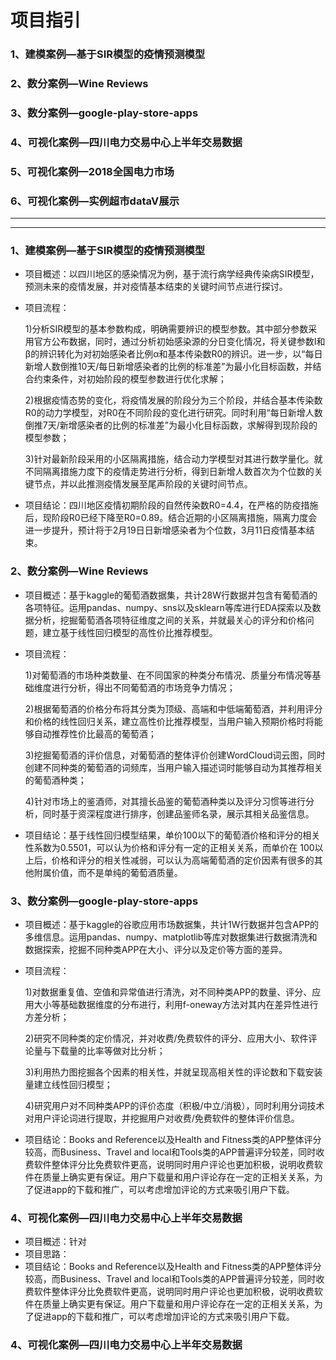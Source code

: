 # 项目指引

### 1、建模案例—基于SIR模型的疫情预测模型
### 2、数分案例—Wine Reviews
### 3、数分案例—google-play-store-apps
### 4、可视化案例—四川电力交易中心上半年交易数据
### 5、可视化案例—2018全国电力市场
### 6、可视化案例—实例超市dataV展示
****
****
### 1、建模案例—基于SIR模型的疫情预测模型
- 项目概述：以四川地区的感染情况为例，基于流行病学经典传染病SIR模型，预测未来的疫情发展，并对疫情基本结束的关键时间节点进行探讨。
- 项目流程：

  1)分析SIR模型的基本参数构成，明确需要辨识的模型参数。其中部分参数采用官方公布数据，同时，通过分析初始感染源的分日变化情况，将关键参数I和β的辨识转化为对初始感染者比例α和基本传染数R0的辨识。进一步，以“每日新增人数倒推10天/每日新增感染者的比例的标准差”为最小化目标函数，并结合约束条件，对初始阶段的模型参数进行优化求解；
  
  2)根据疫情态势的变化，将疫情发展的阶段分为三个阶段，并结合基本传染数R0的动力学模型，对R0在不同阶段的变化进行研究。同时利用“每日新增人数倒推7天/新增感染者的比例的标准差”为最小化目标函数，求解得到现阶段的模型参数；
  
  3)针对最新阶段采用的小区隔离措施，结合动力学模型对其进行数学量化。就不同隔离措施力度下的疫情走势进行分析，得到日新增人数首次为个位数的关键节点，并以此推测疫情发展至尾声阶段的关键时间节点。
  
- 项目结论：四川地区疫情初期阶段的自然传染数R0=4.4，在严格的防疫措施后，现阶段R0已经下降至R0=0.89。结合近期的小区隔离措施，隔离力度会进一步提升，预计将于2月19日日新增感染者为个位数，3月11日疫情基本结束。

### 2、数分案例—Wine Reviews
- 项目概述：基于kaggle的葡萄酒数据集，共计28W行数据并包含有葡萄酒的各项特征。运用pandas、numpy、sns以及sklearn等库进行EDA探索以及数据分析，挖掘葡萄酒各项特征维度之间的关系，并就最关心的评分和价格问题，建立基于线性回归模型的高性价比推荐模型。
- 项目流程：

  1)对葡萄酒的市场种类数量、在不同国家的种类分布情况、质量分布情况等基础维度进行分析，得出不同葡萄酒的市场竞争力情况；
  
  2)根据葡萄酒的价格分布将其分类为顶级、高端和中低端葡萄酒，并利用评分和价格的线性回归关系，建立高性价比推荐模型，当用户输入预期价格时将能够自动推荐性价比最高的葡萄酒；
  
  3)挖掘葡萄酒的评价信息，对葡萄酒的整体评价创建WordCloud词云图，同时创建不同种类的葡萄酒的词频库，当用户输入描述词时能够自动为其推荐相关的葡萄酒种类；
  
  4)针对市场上的鉴酒师，对其擅长品鉴的葡萄酒种类以及评分习惯等进行分析，同时基于资深程度进行排序，创建品鉴师名录，展示其相关品鉴信息。
  
- 项目结论：基于线性回归模型结果，单价100以下的葡萄酒价格和评分的相关性系数为0.5501，可以认为价格和评分有一定的正相关关系，而单价在 100以上后，价格和评分的相关性减弱，可以认为高端葡萄酒的定价因素有很多的其他附属价值，而不是单纯的葡萄酒质量。

### 3、数分案例—google-play-store-apps
- 项目概述：基于kaggle的谷歌应用市场数据集，共计1W行数据并包含APP的多维信息。运用pandas、numpy、matplotlib等库对数据集进行数据清洗和数据探索，挖掘不同种类APP在大小、评分以及定价等方面的差异。
- 项目流程：

  1)对数据重复值、空值和异常值进行清洗，对不同种类APP的数量、评分、应用大小等基础数据维度的分布进行，利用f-oneway方法对其内在差异性进行方差分析；
  
  2)研究不同种类的定价情况，并对收费/免费软件的评分、应用大小、软件评论量与下载量的比率等做对比分析；
  
  3)利用热力图挖掘各个因素的相关性，并就呈现高相关性的评论数和下载安装量建立线性回归模型；
  
  4)研究用户对不同种类APP的评价态度（积极/中立/消极），同时利用分词技术对用户评论词进行提取，并挖掘用户对收费/免费软件的整体评价信息。
  
- 项目结论：Books and Reference以及Health and Fitness类的APP整体评分较高，而Business、Travel and local和Tools类的APP普遍评分较差，同时收费软件整体评分比免费软件更高，说明同时用户评论也更加积极，说明收费软件在质量上确实更有保证。用户下载量和用户评论存在一定的正相关关系，为了促进app的下载和推广，可以考虑增加评论的方式来吸引用户下载。

### 4、可视化案例—四川电力交易中心上半年交易数据
- 项目概述：针对
- 项目思路：
- 项目结论：Books and Reference以及Health and Fitness类的APP整体评分较高，而Business、Travel and local和Tools类的APP普遍评分较差，同时收费软件整体评分比免费软件更高，说明同时用户评论也更加积极，说明收费软件在质量上确实更有保证。用户下载量和用户评论存在一定的正相关关系，为了促进app的下载和推广，可以考虑增加评论的方式来吸引用户下载。




### 4、可视化案例—四川电力交易中心上半年交易数据


